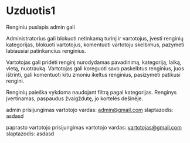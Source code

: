 # Uzduotis1
Renginiu puslapis
admin gali

Administratorius
gali blokuoti netinkamą turinį ir vartotojus, įvesti renginių kategorijas, blokuoti vartotojus,
komentuoti vartotoju skelbimus, pazymeti labiausiai patinkancius renginius.

Vartotojas gali pridėti renginį nurodydamas pavadinimą,
kategoriją, laiką, vietą, nuotrauką. Vartotojas gali koreguoti savo paskelbtus renginius, 
juos ištrinti, gali komentuoti kitu zmoniu ikeltus renginius, pasizymeti patikusi rengini.

Renginių paieška vykdoma naudojant filtrą pagal kategorijas.
Renginys įvertinamas, paspaudus žvaigždutę, jo kortelės dešinėje.

admin prisijungimas
vartotojo vardas: admin@gmail.com
slaptazodis: asdasd

paprasto vartotojo prisijungimas
vartotojo vardas: vartotojas@gmail.com
slaptazodis: asdasd

